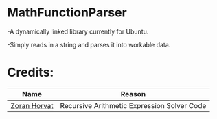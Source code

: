# MathFunctionParser

-A dynamically linked library currently for Ubuntu.

-Simply reads in a string and parses it into workable data.

# Credits:
Name|Reason
----|------
[Zoran Horvat](http://www.codinghelmet.com/exercises/expression-evaluator) | Recursive Arithmetic Expression Solver Code
